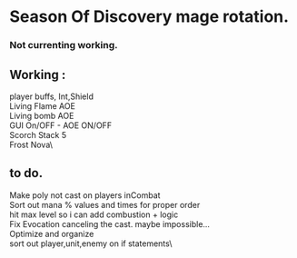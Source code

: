 # Season Of Discovery mage rotation.

### Not currenting working.

## Working : 

player buffs, Int,Shield\
Living Flame AOE\
Living bomb AOE\
GUI On/OFF - AOE ON/OFF\
Scorch Stack 5\
Frost Nova\

## to do.
Make poly not cast on players inCombat\
Sort out mana % values and times for proper order\
hit max level so i can add combustion + logic\
Fix Evocation canceling the cast. maybe impossible...\
Optimize and organize\
sort out player,unit,enemy on if statements\
